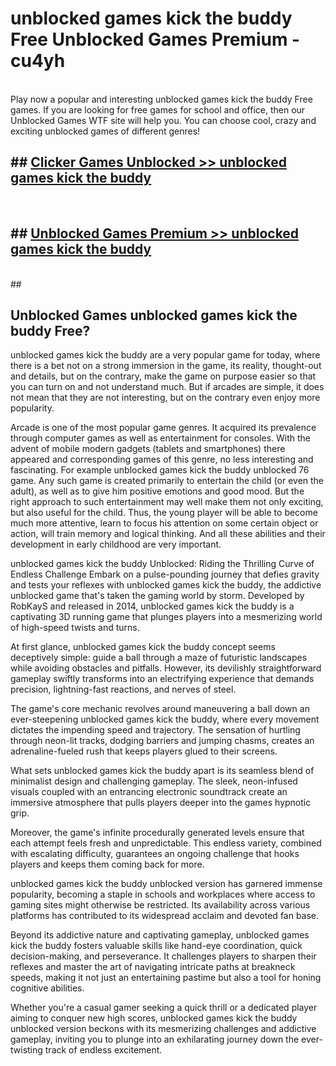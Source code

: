 # unblocked games kick the buddy Free Unblocked Games Premium - cu4yh <br>
<br>
Play now a popular and interesting unblocked games kick the buddy Free games. If you are looking for free games for school and office, then our Unblocked Games WTF site will help you. You can choose cool, crazy and exciting unblocked games of different genres!


## ##  [Clicker Games Unblocked >> unblocked games kick the buddy](http://freeplayer.one?title=unblocked_games_kick_the_buddy&ref=M1)
  <br>

##  ## [Unblocked Games Premium >> unblocked games kick the buddy](http://freeplayer.one?title=unblocked_games_kick_the_buddy&ref=M1)
  <br>
  ##



## Unblocked Games unblocked games kick the buddy Free?

unblocked games kick the buddy are a very popular game for today, where there is a bet not on a strong immersion in the game, its reality, thought-out and details, but on the contrary, make the game on purpose easier so that you can turn on and not understand much. But if arcades are simple, it does not mean that they are not interesting, but on the contrary even enjoy more popularity.

Arcade is one of the most popular game genres. It acquired its prevalence through computer games as well as entertainment for consoles. With the advent of mobile modern gadgets (tablets and smartphones) there appeared and corresponding games of this genre, no less interesting and fascinating. For example unblocked games kick the buddy unblocked 76 game. Any such game is created primarily to entertain the child (or even the adult), as well as to give him positive emotions and good mood. But the right approach to such entertainment may well make them not only exciting, but also useful for the child. Thus, the young player will be able to become much more attentive, learn to focus his attention on some certain object or action, will train memory and logical thinking. And all these abilities and their development in early childhood are very important.

unblocked games kick the buddy Unblocked: Riding the Thrilling Curve of Endless Challenge
Embark on a pulse-pounding journey that defies gravity and tests your reflexes with unblocked games kick the buddy, the addictive unblocked game that's taken the gaming world by storm. Developed by RobKayS and released in 2014, unblocked games kick the buddy is a captivating 3D running game that plunges players into a mesmerizing world of high-speed twists and turns.

At first glance, unblocked games kick the buddy concept seems deceptively simple: guide a ball through a maze of futuristic landscapes while avoiding obstacles and pitfalls. However, its devilishly straightforward gameplay swiftly transforms into an electrifying experience that demands precision, lightning-fast reactions, and nerves of steel.

The game's core mechanic revolves around maneuvering a ball down an ever-steepening unblocked games kick the buddy, where every movement dictates the impending speed and trajectory. The sensation of hurtling through neon-lit tracks, dodging barriers and jumping chasms, creates an adrenaline-fueled rush that keeps players glued to their screens.

What sets unblocked games kick the buddy apart is its seamless blend of minimalist design and challenging gameplay. The sleek, neon-infused visuals coupled with an entrancing electronic soundtrack create an immersive atmosphere that pulls players deeper into the games hypnotic grip.

Moreover, the game's infinite procedurally generated levels ensure that each attempt feels fresh and unpredictable. This endless variety, combined with escalating difficulty, guarantees an ongoing challenge that hooks players and keeps them coming back for more.

unblocked games kick the buddy unblocked version has garnered immense popularity, becoming a staple in schools and workplaces where access to gaming sites might otherwise be restricted. Its availability across various platforms has contributed to its widespread acclaim and devoted fan base.

Beyond its addictive nature and captivating gameplay, unblocked games kick the buddy fosters valuable skills like hand-eye coordination, quick decision-making, and perseverance. It challenges players to sharpen their reflexes and master the art of navigating intricate paths at breakneck speeds, making it not just an entertaining pastime but also a tool for honing cognitive abilities.

Whether you're a casual gamer seeking a quick thrill or a dedicated player aiming to conquer new high scores, unblocked games kick the buddy unblocked version beckons with its mesmerizing challenges and addictive gameplay, inviting you to plunge into an exhilarating journey down the ever-twisting track of endless excitement.